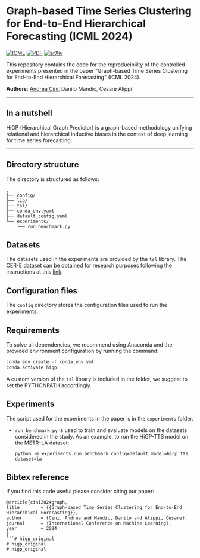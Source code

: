 # Graph-based Time Series Clustering for End-to-End Hierarchical Forecasting (ICML 2024)

[![ICML](https://img.shields.io/badge/ICML-2024-blue.svg?style=flat-square)](https://openreview.net/forum?id=nd47Za5jk5)
[![PDF](https://img.shields.io/badge/%E2%87%A9-PDF-orange.svg?style=flat-square)](https://openreview.net/pdf?id=nd47Za5jk5)
[![arXiv](https://img.shields.io/badge/arXiv-2305.19183-b31b1b.svg?style=flat-square)](https://arxiv.org/abs/2305.19183)

This repository contains the code for the reproducibility of the controlled experiments presented in the paper "Graph-based Time Series Clustering for End-to-End Hierarchical Forecasting" (ICML 2024).

**Authors**: [Andrea Cini](mailto:andrea.cini@usi.ch), Danilo Mandic, Cesare Alippi

---

## In a nutshell

HiGP (Hierarchical Graph Predictor) is a graph-based methodology unifying relational and hierarchical inductive biases in the context of deep learning for time series forecasting.

---

## Directory structure

The directory is structured as follows:

```
.
├── config/
├── lib/
├── tsl/
├── conda_env.yaml
├── default_config.yaml
└── experiments/
    └── run_benchmark.py

```

## Datasets

The datasets used in the experiments are provided by the `tsl` library. The CER-E dataset can be obtained for research purposes following the instructions at this [link](https://www.ucd.ie/issda/data/commissionforenergyregulationcer/).

## Configuration files

The `config` directory stores the configuration files used to run the experiments.

## Requirements

To solve all dependencies, we recommend using Anaconda and the provided environment configuration by running the command:

```bash
conda env create -f conda_env.yml
conda activate higp
```

A custom version of the `tsl` library is included in the folder, we suggest to set the PYTHONPATH accordingly.

## Experiments

The script used for the experiments in the paper is in the `experiments` folder.

* `run_benchmark.py` is used to train and evaluate models on the datasets considered in the study. As an example, to run the HiGP-TTS model on the METR-LA dataset:

	```
	python -m experiments.run_benchmark config=default model=higp_tts dataset=la 
	```
 
## Bibtex reference

If you find this code useful please consider citing our paper:

```
@article{cini2024graph,
title        = {{Graph-based Time Series Clustering for End-to-End Hierarchical Forecasting}},
author       = {Cini, Andrea and Mandic, Danilo and Alippi, Cesare},
journal      = {International Conference on Machine Learning},
year         = 2024
}
```# higp_original
# higp_original
# higp_original
